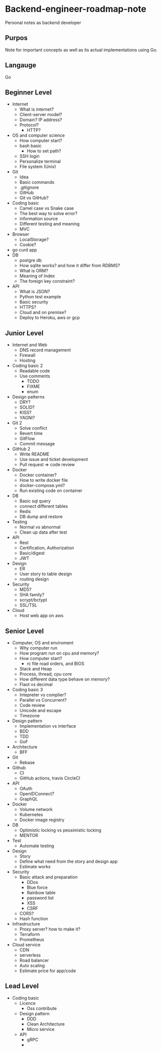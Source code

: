 # Backend-engineer-roadmap-note
Personal notes as backend developer
## Purpos
Note for important concepts as well as its actual implementations using Go.
## Langauge
Go
## Beginner Level
- Internet
  - What is internet?
  - Client-server model?
  - Domain? IP address?
  - Protocol?
    - HTTP?
- OS and computer science
  - How computer start?
  - bash basic
    - How to set path?
  - SSH login
  - Personalize terminal
  - File system (Unix)
- Git
  - Idea
  - Basic commands
  - .gitignore
  - GitHub
  - Git vs GitHub?
- Coding basic
  - Camel case vs Snake case
  - The best way to solve error?
  - information source
  - Different testing and meaning
  - MVC
- Browser
  - LocalStorage?
  - Cookie?
- go curd app
- DB
  - postgre db
  - How sqlite works? and how it differ from 	RDBMS?
  - What is ORM?
  - Meaning of Index
  - The foreign key constraint?
- API
  - What is JSON?
  - Python test example
  - Basic security
  - HTTPS?
  - Cloud and on premise?
  - Deploy to Heroku, aws or gcp

## Junior Level
- Internet and Web
  - DNS record management
  - Firewall
  - Hosting
- Coding basic 2
  - Readable code
  - Use comments
    - TODO
    - FIXME
    - enum
- Design patterns
  - DRY?
  - SOLID?
  - KISS?
  - YAGNI?
- Git 2
  - Solve conflict
  - Revert time
  - GitFlow
  - Commit message
- GitHub 2
  - Write README
  - Use issue and ticket development
  - Pull request => code review
- Docker
  - Docker container?
  - How to write docker file
  - docker-compose.yml?
  - Run existing code on container
- DB
  - Basic sql query
  - connect different tables
  - Redis
  - DB dump and restore
- Testing
  - Normal vs abnormal
  - Clean up data after test
- API
  - Rest
  - Certification, Authorization
  - Basic/digest
  - JWT
- Design
  - ER
  - User story to table design
  - routing design
- Security
  - MD5?
  - SHA family?
  - scrypt/bctypt
  - SSL/TSL
- Cloud
  - Host web app on aws
## Senior Level
- Computer, OS and enviroment
  - Why computer run
  - How program run on cpu and memory?
  - How computer start?
    - rc file road orders, and BIOS
  - Stack and Heap
  - Process, thread, cpu core
  - How different data type behave on memory?
  - Flaot vs decimal
- Coding basic 3
  - Intepreter vs complier?
  - Parallel vs Concurrent?
  - Code review
  - Unicode and escape
  - Timezone
- Design pattern
  - Implementation vs interface
  - BDD
  - TDD
  - GoF
- Architecture
  - BFF
- Git
  - Rebase
- Github
  - CI
  - GitHub actions, travis CircleCI
- API
  - OAuth
  - OpenIDConnect?
  - GraphQL
- Docker
  - Volume network
  - Kubernetes
  - Docker image registry
- DB
  - Optimistic locking vs pessimistic locking
  - MENTOR
- Test
  - Automate testing
- Design
  - Story
  - Define what need from the story and design app
  - Estimate works
- Security
  - Basic attack and preparation
    - DDos
    - Blue force
    - Rainbow table
    - password list
    - XSS
    - CSRF
  - CORS?
  - Hash function
- Infrastructure
  - Proxy server? how to make it?
  - Terraform
  - Prometheus
- Cloud service
  - CDN
  - serverless
  - Road balancer
  - Auto scaling
  - Estimate price for app/code

## Lead Level
- Coding basic
  - Licence
    - Oss contribute
  - Design pattern
    - DDD
    - Clean Architecture
    - Micro service
  - API
    - gRPC
    -
